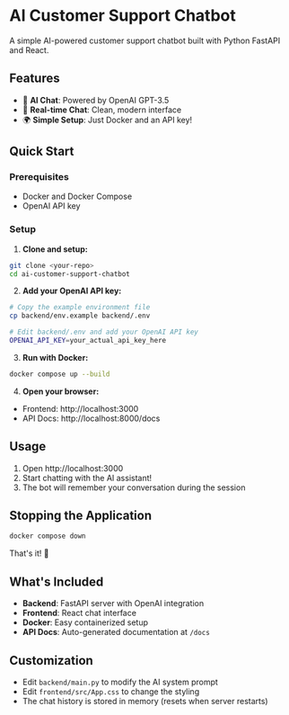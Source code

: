 # AI Customer Support Chatbot

A simple AI-powered customer support chatbot built with Python FastAPI and React.

## Features

- 🤖 **AI Chat**: Powered by OpenAI GPT-3.5
- 💬 **Real-time Chat**: Clean, modern interface
- 🌍 **Simple Setup**: Just Docker and an API key!

## Quick Start

### Prerequisites
- Docker and Docker Compose
- OpenAI API key

### Setup

1. **Clone and setup:**
```bash
git clone <your-repo>
cd ai-customer-support-chatbot
```

2. **Add your OpenAI API key:**
```bash
# Copy the example environment file
cp backend/env.example backend/.env

# Edit backend/.env and add your OpenAI API key
OPENAI_API_KEY=your_actual_api_key_here
```

3. **Run with Docker:**
```bash
docker compose up --build
```

4. **Open your browser:**
- Frontend: http://localhost:3000
- API Docs: http://localhost:8000/docs

## Usage

1. Open http://localhost:3000
2. Start chatting with the AI assistant!
3. The bot will remember your conversation during the session

## Stopping the Application

```bash
docker compose down
```

That's it! 🎉

## What's Included

- **Backend**: FastAPI server with OpenAI integration
- **Frontend**: React chat interface
- **Docker**: Easy containerized setup
- **API Docs**: Auto-generated documentation at `/docs`

## Customization

- Edit `backend/main.py` to modify the AI system prompt
- Edit `frontend/src/App.css` to change the styling
- The chat history is stored in memory (resets when server restarts)
